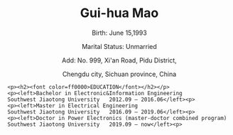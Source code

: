 <html>
<head>
	<style>
		<p>{
		font-size:30px;
		color:green;
		}
	</style>
</head>
<body>
	<Center><h1>Gui-hua Mao</h1></Center>
	<p><center>Birth: June 15,1993</center></p>
	<p><center>Marital Status: Unmarried</center></p>
	<p><center>Add: No. 999, Xi'an Road, Pidu District,</center></p>
	<p><center>Chengdu city, Sichuan province, China</center></p>
	
	<p><h2><font color=ff0000>EDUCATION</font></h2></p>
	<p><left>Bachelor in Electronic&Information Engineering                  Southwest Jiaotong University   2012.09 – 2016.06</left><p>
	<p><left>Master in Electrical Engineering                                Southwest Jiaotong University   2016.09 – 2019.06</left><p>
	<p><left>Doctor in Power Electronics (master-doctor combined program)    Southwest Jiaotong University   2019.09 – now</left><p>
</body>
</html>
